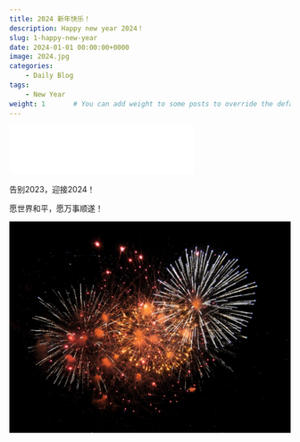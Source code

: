 ```yaml
---
title: 2024 新年快乐！
description: Happy new year 2024！
slug: 1-happy-new-year
date: 2024-01-01 00:00:00+0000
image: 2024.jpg
categories:
    - Daily Blog
tags:
    - New Year
weight: 1       # You can add weight to some posts to override the default sorting (date descending)
---
```


<iframe frameborder="no" border="0" marginwidth="0" marginheight="0" width=330 height=86 src="//music.163.com/outchain/player?type=2&id=2113257595&auto=1&height=66"></iframe>

告别2023，迎接2024！

愿世界和平，愿万事顺遂！

![愿往后生活如烟花般绚烂](fireworks.jpg)